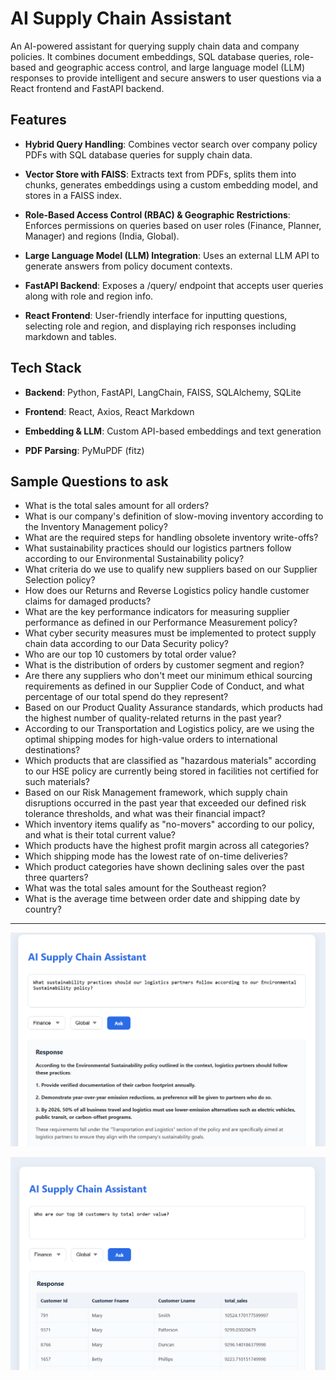 # AI Supply Chain Assistant

An AI-powered assistant for querying supply chain data and company policies.
It combines document embeddings, SQL database queries, role-based and geographic access control, and large language model (LLM) responses to provide intelligent and secure answers to user questions via a React frontend and FastAPI backend.

## Features

- **Hybrid Query Handling**: Combines vector search over company policy PDFs with SQL database queries for supply chain data.

- **Vector Store with FAISS**: Extracts text from PDFs, splits them into chunks, generates embeddings using a custom embedding model, and stores in a FAISS index.

- **Role-Based Access Control (RBAC) & Geographic Restrictions**: Enforces permissions on queries based on user roles (Finance, Planner, Manager) and regions (India, Global).

- **Large Language Model (LLM) Integration**: Uses an external LLM API to generate answers from policy document contexts.

- **FastAPI Backend**: Exposes a /query/ endpoint that accepts user queries along with role and region info.

- **React Frontend**: User-friendly interface for inputting questions, selecting role and region, and displaying rich responses including markdown and tables.

## Tech Stack

- **Backend**: Python, FastAPI, LangChain, FAISS, SQLAlchemy, SQLite

- **Frontend**: React, Axios, React Markdown

- **Embedding & LLM**: Custom API-based embeddings and text generation

- **PDF Parsing**: PyMuPDF (fitz)

## Sample Questions to ask

- What is the total sales amount for all orders?
- What is our company's definition of slow-moving inventory according to the Inventory Management policy?
- What are the required steps for handling obsolete inventory write-offs?
- What sustainability practices should our logistics partners follow according to our Environmental Sustainability policy?
- What criteria do we use to qualify new suppliers based on our Supplier Selection policy?
- How does our Returns and Reverse Logistics policy handle customer claims for damaged products?
- What are the key performance indicators for measuring supplier performance as defined in our Performance Measurement policy?
- What cyber security measures must be implemented to protect supply chain data according to our Data Security policy?
- Who are our top 10 customers by total order value?
- What is the distribution of orders by customer segment and region?
- Are there any suppliers who don't meet our minimum ethical sourcing requirements as defined in our Supplier Code of Conduct, and what percentage of our total spend do they represent?
- Based on our Product Quality Assurance standards, which products had the highest number of quality-related returns in the past year?
- According to our Transportation and Logistics policy, are we using the optimal shipping modes for high-value orders to international destinations?
- Which products that are classified as "hazardous materials" according to our HSE policy are currently being stored in facilities not certified for such materials?
- Based on our Risk Management framework, which supply chain disruptions occurred in the past year that exceeded our defined risk tolerance thresholds, and what was their financial impact?
- Which inventory items qualify as "no-movers" according to our policy, and what is their total current value?
- Which products have the highest profit margin across all categories?
- Which shipping mode has the lowest rate of on-time deliveries?
- Which product categories have shown declining sales over the past three quarters?
- What was the total sales amount for the Southeast region?
- What is the average time between order date and shipping date by country?

---

![ASCA1](ASCA1.png)

![ASCA2](ASCA2.png)
